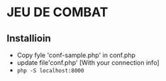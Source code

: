 # JEU DE COMBAT
## Installioin

- Copy fyle 'conf-sample.php' in conf.php
- update file'conf.php' [With your connection info]
- `php -S localhost:8000`